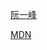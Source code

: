 [阮一峰](https://www.ruanyifeng.com/blog/2013/01/javascript_strict_mode.html)

[MDN](https://developer.mozilla.org/zh-CN/docs/Web/JavaScript/Reference/Strict_mode)



